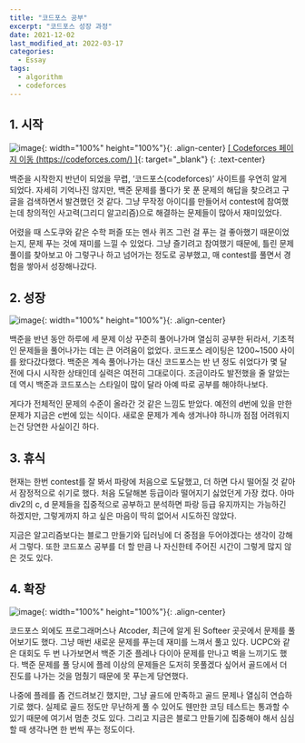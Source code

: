 ```yaml
---
title: "코드포스 공부"
excerpt: "코드포스 성장 과정"
date: 2021-12-02
last_modified_at: 2022-03-17
categories:
  - Essay
tags:
  - algorithm
  - codeforces
---
```


## 1. 시작
![image](https://user-images.githubusercontent.com/30232837/158746634-4aab9715-9852-42b8-97fc-072ba47e8bd6.png "codeforces"){: width="100%" height="100%"}{: .align-center}
[[ Codeforces 페이지 이동 (https://codeforces.com/) ]](https://codeforces.com/){: target="_blank"}
{: .text-center}

백준을 시작한지 반년이 되었을 무렵, ‘코드포스(codeforces)’ 사이트를 우연히 알게 되었다. 자세히 기억나진 않지만, 백준 문제를 풀다가 못 푼 문제의 해답을 찾으려고 구글을 검색하면서 발견했던 것 같다. 그냥 무작정 아이디를 만들어서 contest에 참여했는데 창의적인 사고력(그리디 알고리즘)으로 해결하는 문제들이 많아서 재미있었다. 

어렸을 때 스도쿠와 같은 수학 퍼즐 또는 멘사 퀴즈 그런 걸 푸는 걸 좋아했기 때문이었는지, 문제 푸는 것에 재미를 느낄 수 있었다. 그냥 즐기려고 참여했기 때문에, 틀린 문제 풀이를 찾아보고 아 그렇구나 하고 넘어가는 정도로 공부했고, 매 contest를 풀면서 경험을 쌓아서 성장해나갔다.

## 2. 성장
![image](https://user-images.githubusercontent.com/30232837/158748253-c2106fc3-45bb-48bd-91aa-dd494705abaa.png "codeforce rating"){: width="100%" height="100%"}{: .align-center}

백준을 반년 동안 하루에 세 문제 이상 꾸준히 풀어나가며 열심히 공부한 뒤라서, 기초적인 문제들을 풀어나가는 데는 큰 어려움이 없었다. 코드포스 레이팅은 1200~1500 사이를 왔다갔다했다. 백준은 계속 풀어나가는 대신 코드포스는 반 년 정도 쉬었다가 몇 달 전에 다시 시작한 상태인데 실력은 여전히 그대로이다. 조금이라도 발전했을 줄 알았는데 역시 백준과 코드포스는 스타일이 많이 달라 아예 따로 공부를 해야하나보다. 

게다가 전체적인 문제의 수준이 올라간 것 같은 느낌도 받았다. 예전의 d번에 있을 만한 문제가 지금은 c번에 있는 식이다. 새로운 문제가 계속 생겨나야 하니까 점점 어려워지는건 당연한 사실이긴 하다. 

## 3. 휴식
현재는 한번 contest를 잘 봐서 파랑에 처음으로 도달했고, 더 하면 다시 떨어질 것 같아서 잠정적으로 쉬기로 했다. 처음 도달해본 등급이라 떨어지기 싫었던게 가장 컸다. 아마 div2의 c, d 문제들을 집중적으로 공부하고 분석하면 파랑 등급 유지까지는 가능하긴 하겠지만, 그렇게까지 하고 싶은 마음이 딱히 없어서 시도하진 않았다. 

지금은 알고리즘보다는 블로그 만들기와 딥러닝에 더 중점을 두어야겠다는 생각이 강해서 그렇다. 또한 코드포스 공부를 더 할 만큼 나 자신한테 주어진 시간이 그렇게 많지 않은 것도 있다.

## 4. 확장
![image](https://user-images.githubusercontent.com/30232837/158749077-733c9dce-6266-4094-a106-ca4329b7bee5.png "contest logo"){: width="100%" height="100%"}{: .align-center}

코드포스 외에도 프로그래머스나 Atcoder, 최근에 알게 된 Softeer 곳곳에서 문제를 풀어보기도 했다. 그냥 매번 새로운 문제를 푸는데 재미를 느껴서 풀고 있다. UCPC와 같은 대회도 두 번 나가보면서 백준 기준 플레나 다이아 문제를 만나고 벽을 느끼기도 했다. 백준 문제를 풀 당시에 플레 이상의 문제들은 도저히 못풀겠다 싶어서 골드에서 더 진도를 나가는 것을 멈췄기 때문에 못 푸는게 당연했다.

나중에 플레를 좀 건드려보긴 했지만, 그냥 골드에 만족하고 골드 문제나 열심히 연습하기로 했다. 실제로 골드 정도만 무난하게 풀 수 있어도 웬만한 코딩 테스트는 통과할 수 있기 때문에 여기서 멈춘 것도 있다. 그리고 지금은 블로그 만들기에 집중해야 해서 심심할 때 생각나면 한 번씩 푸는 정도이다.